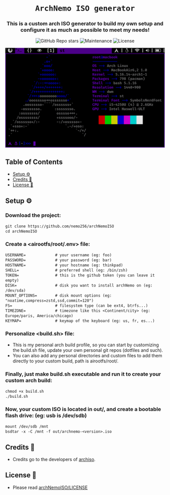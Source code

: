 <div align="center">

# `ArchNemo ISO generator`

<h3>
  This is a custom arch ISO generator to build my own setup and configure it as much as possible to meet my needs!
</h3>

<!-- Badges -->
![GitHub Repo stars](https://img.shields.io/github/stars/nemo256/archNemoISO?style=for-the-badge)
![Maintenance](https://shields.io/maintenance/yes/2022?style=for-the-badge)
![License](https://shields.io/github/license/nemo256/archNemoISO?style=for-the-badge)

<!-- Demo image -->
![Demo](demo.gif)

</div>

<!-- TABLE OF CONTENTS -->
## Table of Contents

* [Setup ⚙️](#setup)
* [Credits 🤝](#credits)
* [License 📑](#license)

## Setup ⚙️

### Download the project:
```shell
git clone https://github.com/nemo256/archNemoISO
cd archNemoISO
```

### Create a <airootfs/root/.env> file:
```shell
USERNAME=             # your username (eg: foo)
PASSWORD=             # your password (eg: bar)
HOSTNAME=             # your hostname (eg: thinkpad)
SHELL=                # preferred shell (eg: /bin/zsh)
TOKEN=                # this is the github token (you can leave it empty)
DISK=                 # disk you want to install archNemo on (eg: /dev/sda)
MOUNT_OPTIONS=        # disk mount options (eg: "noatime,compress=zstd,ssd,commit=120")
FS=                   # filesystem type (can be ext4, btrfs...)
TIMEZONE=             # timezone like this <Continent/city> (eg: Europe/paris, America/chicago)
KEYMAP=               # keymap of the keyboard (eg: us, fr, es...)
```

### Personalize <build.sh> file:
- This is my personal arch build profile, so you can start by customizing the build.sh file, update your own personal git repos (dotfiles and such).
- You can also add any personal directories and custom files to add them directly to your custom build, path is airootfs/root/<here>.

### Finally, just make build.sh executable and run it to create your custom arch build:
```shell
chmod +x build.sh
./build.sh
```

### Now, your custom ISO is located in out/, and create a bootable flash drive: (eg: usb is /dev/sdb)
```shell
mount /dev/sdb /mnt
bsdtar -x -C /mnt -f out/archnemo-<version>.iso
```

## Credits 🤝
- Credits go to the developers of [archiso](https://github.com/archlinux/archiso).

## License 📑
- Please read [archNemoISO/LICENSE](https://github.com/nemo256/archNemoISO/blob/master/LICENSE)

